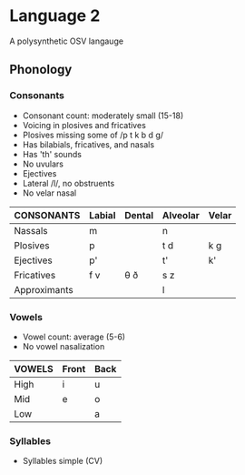 # Language 2

A polysynthetic OSV langauge

## Phonology

### Consonants

 - Consonant count: moderately small (15-18)
 - Voicing in plosives and fricatives
 - Plosives missing some of /p t k b d g/
 - Has bilabials, fricatives, and nasals
 - Has 'th' sounds
 - No uvulars
 - Ejectives
 - Lateral /l/, no obstruents
 - No velar nasal

| CONSONANTS   | Labial | Dental | Alveolar | Velar |
|---           |---     |---     |---       |---    |
| Nassals      | m      |        | n        |       |
| Plosives     | p      |        | t d      | k g   |
| Ejectives    | p'     |        | t'       | k'    |
| Fricatives   | f v    | θ ð    | s z      |       |
| Approximants |        |        | l        |       |
 
### Vowels

 - Vowel count: average (5-6)
 - No vowel nasalization

| VOWELS  | Front | Back |
|---      |---    |---   |
| High    | i     | u    |
| Mid     | e     | o    |
| Low     |       | a    |

### Syllables

 - Syllables simple (CV)
 
